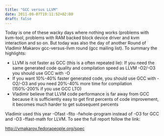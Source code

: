 ```yaml
---
title: "GCC versus LLVM"
date: 2011-09-07T19:11:52+02:00
draft: false
---
```


Today is one of these wacky days where nothing works (problems with kvm-tool, problems with RAM backed block device driver and kvm interaction and so on. But today was also the day of another Round of Vladimir Makarov gcc-versus-llvm round (gcc mailing list). To summary the highlights:


* LLVM is not faster as GCC (this is a often repeated lie): If you need the same generated code quality and compilation speed as LLVM -O2/-O3 you should use GCC with -O
* If you want 10%-40% faster generated code, you should use GCC with -O2/-O3 and you need 20%-40% more time for compilation (150%-200% if you use GCC LTO)
* Vladimir believe that LLVM code performance is far away from GCC because it is sufficiently easy to get first percents of code improvement, it becomes much harder to get subsequent percents


Vladimir used this year -Ofast -flto -fwhole-program instead of -O3 for GCC
and -O3 -ffast-math for LLVM. To see the full report follow the link:


<http://vmakarov.fedorapeople.org/spec>


